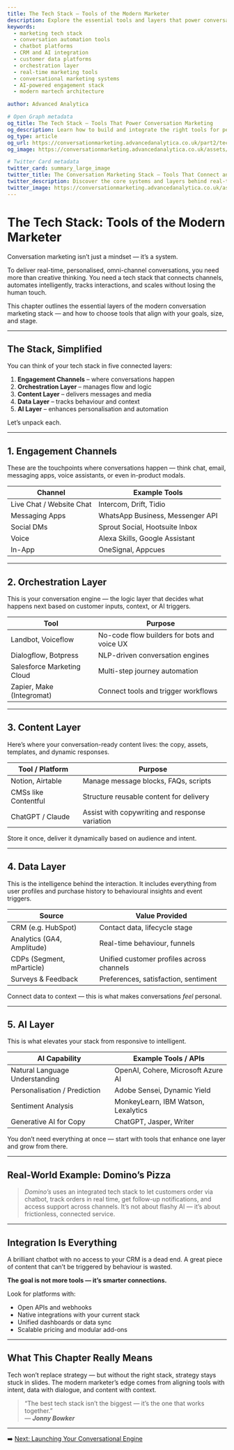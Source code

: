 ```yaml
---
title: The Tech Stack – Tools of the Modern Marketer
description: Explore the essential tools and layers that power conversation marketing — from engagement channels and orchestration engines to data, AI, and integration strategy.
keywords:
  - marketing tech stack
  - conversation automation tools
  - chatbot platforms
  - CRM and AI integration
  - customer data platforms
  - orchestration layer
  - real-time marketing tools
  - conversational marketing systems
  - AI-powered engagement stack
  - modern martech architecture

author: Advanced Analytica

# Open Graph metadata
og_title: The Tech Stack – Tools That Power Conversation Marketing
og_description: Learn how to build and integrate the right tools for personalised, scalable, AI-powered conversations — across every touchpoint and channel.
og_type: article
og_url: https://conversationmarketing.advancedanalytica.co.uk/part2/tech-stack
og_image: https://conversationmarketing.advancedanalytica.co.uk/assets/logos/0.5x/Brando_9@0.5x.png

# Twitter Card metadata
twitter_card: summary_large_image
twitter_title: The Conversation Marketing Stack – Tools That Connect and Scale
twitter_description: Discover the core systems and layers behind real-time engagement — from messaging platforms and CRMs to orchestration and AI.
twitter_image: https://conversationmarketing.advancedanalytica.co.uk/assets/logos/0.5x/Brando_9@0.5x.png
---
```



# The Tech Stack: Tools of the Modern Marketer

Conversation marketing isn’t just a mindset — it’s a system.

To deliver real-time, personalised, omni-channel conversations, you need more than creative thinking. You need a tech stack that connects channels, automates intelligently, tracks interactions, and scales without losing the human touch.

This chapter outlines the essential layers of the modern conversation marketing stack — and how to choose tools that align with your goals, size, and stage.

---

## The Stack, Simplified

You can think of your tech stack in five connected layers:

1. **Engagement Channels** – where conversations happen  
2. **Orchestration Layer** – manages flow and logic  
3. **Content Layer** – delivers messages and media  
4. **Data Layer** – tracks behaviour and context  
5. **AI Layer** – enhances personalisation and automation

Let’s unpack each.

---

## 1. Engagement Channels

These are the touchpoints where conversations happen — think chat, email, messaging apps, voice assistants, or even in-product modals.

| Channel                 | Example Tools                     |
|--------------------------|----------------------------------|
| Live Chat / Website Chat | Intercom, Drift, Tidio           |
| Messaging Apps           | WhatsApp Business, Messenger API |
| Social DMs               | Sprout Social, Hootsuite Inbox   |
| Voice                   | Alexa Skills, Google Assistant    |
| In-App                  | OneSignal, Appcues                |

---

## 2. Orchestration Layer

This is your conversation engine — the logic layer that decides what happens next based on customer inputs, context, or AI triggers.

| Tool                      | Purpose                                      |
|---------------------------|----------------------------------------------|
| Landbot, Voiceflow        | No-code flow builders for bots and voice UX  |
| Dialogflow, Botpress      | NLP-driven conversation engines              |
| Salesforce Marketing Cloud | Multi-step journey automation                |
| Zapier, Make (Integromat) | Connect tools and trigger workflows          |

---

## 3. Content Layer

Here’s where your conversation-ready content lives: the copy, assets, templates, and dynamic responses.

| Tool / Platform        | Purpose                                   |
|------------------------|-------------------------------------------|
| Notion, Airtable       | Manage message blocks, FAQs, scripts      |
| CMSs like Contentful   | Structure reusable content for delivery   |
| ChatGPT / Claude       | Assist with copywriting and response variation |

Store it once, deliver it dynamically based on audience and intent.

---

## 4. Data Layer

This is the intelligence behind the interaction. It includes everything from user profiles and purchase history to behavioural insights and event triggers.

| Source                | Value Provided                           |
|-----------------------|-------------------------------------------|
| CRM (e.g. HubSpot)    | Contact data, lifecycle stage             |
| Analytics (GA4, Amplitude) | Real-time behaviour, funnels           |
| CDPs (Segment, mParticle) | Unified customer profiles across channels |
| Surveys & Feedback    | Preferences, satisfaction, sentiment      |

Connect data to context — this is what makes conversations *feel* personal.

---

## 5. AI Layer

This is what elevates your stack from responsive to intelligent.

| AI Capability            | Example Tools / APIs                  |
|--------------------------|----------------------------------------|
| Natural Language Understanding | OpenAI, Cohere, Microsoft Azure AI   |
| Personalisation / Prediction   | Adobe Sensei, Dynamic Yield          |
| Sentiment Analysis       | MonkeyLearn, IBM Watson, Lexalytics   |
| Generative AI for Copy   | ChatGPT, Jasper, Writer                |

You don’t need everything at once — start with tools that enhance one layer and grow from there.

---

## Real-World Example: Domino’s Pizza

> *Domino’s* uses an integrated tech stack to let customers order via chatbot, track orders in real time, get follow-up notifications, and access support across channels. It’s not about flashy AI — it’s about frictionless, connected service.

---

## Integration Is Everything

A brilliant chatbot with no access to your CRM is a dead end. A great piece of content that can’t be triggered by behaviour is wasted.

**The goal is not more tools — it’s smarter connections.**

Look for platforms with:

- Open APIs and webhooks  
- Native integrations with your current stack  
- Unified dashboards or data sync  
- Scalable pricing and modular add-ons

---

## What This Chapter Really Means

Tech won’t replace strategy — but without the right stack, strategy stays stuck in slides. The modern marketer’s edge comes from aligning tools with intent, data with dialogue, and content with context.

> “The best tech stack isn’t the biggest — it’s the one that works together.”  
> — ***Jonny Bowker***

---

➡️ [Next: Launching Your Conversational Engine](launching.md)
